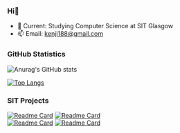 ### Hi👋
- 🌱 Current: Studying Computer Science at SIT Glasgow
- 📫 Email: kenji188@gmail.com

### GitHub Statistics
![Anurag's GitHub stats](https://github-readme-stats.vercel.app/api?username=goldslime123&show_icons=true&theme=tokyonight)

[![Top Langs](https://github-readme-stats.vercel.app/api/top-langs/?username=goldslime123&show_icons=true&theme=tokyonight)](https://github.com/anuraghazra/github-readme-stats)

### SIT Projects
[![Readme Card](https://github-readme-stats.vercel.app/api/pin/?username=goldslime123&repo=RoboticCar&theme=dark)](https://github.com/goldslime123/RoboticCar)
[![Readme Card](https://github-readme-stats.vercel.app/api/pin/?username=goldslime123&repo=MLNeuron&theme=dark)](https://github.com/goldslime123/MLNeuron)
<br>
[![Readme Card](https://github-readme-stats.vercel.app/api/pin/?username=goldslime123&repo=OOPWebScrapper&theme=dark)](https://github.com/goldslime123/OOPWebScrapper)
[![Readme Card](https://github-readme-stats.vercel.app/api/pin/?username=goldslime123&repo=JourneyPlanner&theme=dark)](https://github.com/goldslime123/JourneyPlanner)


<!-- 
### Poly Projects
[![Readme Card](https://github-readme-stats.vercel.app/api/pin/?username=goldslime123&repo=HotelManagementWebApp&theme=tokyonight)](https://github.com/anuraghazra/github-readme-stats) --> 


<!--
**goldslime123/goldslime123** is a ✨ _special_ ✨ repository because its `README.md` (this file) appears on your GitHub profile.

Here are some ideas to get you started:

- 🔭 I’m currently working on ...
- 🌱 I’m currently learning ...
- 👯 I’m looking to collaborate on ...
- 🤔 I’m looking for help with ...
- 💬 Ask me about ...
- 📫 How to reach me: ...
- 😄 Pronouns: ...
- ⚡ Fun fact: ...
-->
